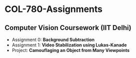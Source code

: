 # COL-780-Assignments
## Computer Vision Coursework (IIT Delhi)

- Assignment 0: **Background Subtraction**
- Assignment 1: **Video Stabilization using Lukas-Kanade**
- Project: **Camouflaging an Object from Many Viewpoints**
